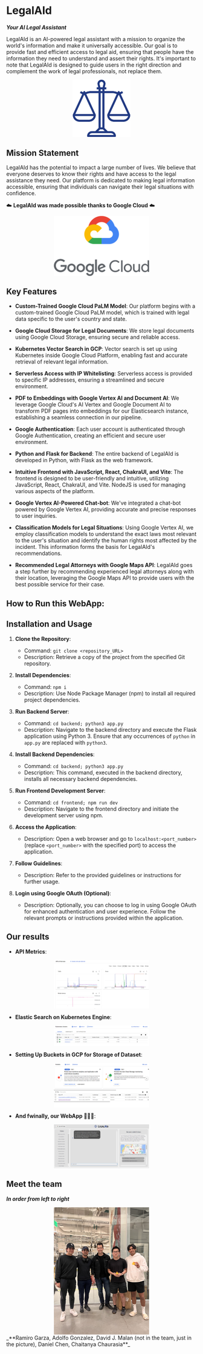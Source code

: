 # LegalAId
_**Your AI Legal Assistant**_

LegalAId is an AI-powered legal assistant with a mission to organize the world's information and make it universally accessible. Our goal is to provide fast and efficient access to legal aid, ensuring that people have the information they need to understand and assert their rights. It's important to note that LegalAId is designed to guide users in the right direction and complement the work of legal professionals, not replace them. 

<div style="display: flex; justify-content: center;">
  <img src="assets/balance.png" alt="LegalAId Logo" width="30%">
</div>

## Mission Statement

LegalAId has the potential to impact a large number of lives. We believe that everyone deserves to know their rights and have access to the legal assistance they need. Our platform is dedicated to making legal information accessible, ensuring that individuals can navigate their legal situations with confidence.

☁️ **LegalAId was made possible thanks to Google Cloud** ☁️

  <div style="display: flex; justify-content: center;">
  <img src="assets/gcp.png" alt="GCP Logo" width="50%">
  </div>

## Key Features

- **Custom-Trained Google Cloud PaLM Model**: Our platform begins with a custom-trained Google Cloud PaLM model, which is trained with legal data specific to the user's country and state.

- **Google Cloud Storage for Legal Documents**: We store legal documents using Google Cloud Storage, ensuring secure and reliable access.

- **Kubernetes Vector Search in GCP**: Vector search is set up using Kubernetes inside Google Cloud Platform, enabling fast and accurate retrieval of relevant legal information.

- **Serverless Access with IP Whitelisting**: Serverless access is provided to specific IP addresses, ensuring a streamlined and secure environment.

- **PDF to Embeddings with Google Vertex AI and Document AI**: We leverage Google Cloud's AI Vertex and Google Document AI to transform PDF pages into embeddings for our Elasticsearch instance, establishing a seamless connection in our pipeline.

- **Google Authentication**: Each user account is authenticated through Google Authentication, creating an efficient and secure user environment.

- **Python and Flask for Backend**: The entire backend of LegalAId is developed in Python, with Flask as the web framework.

- **Intuitive Frontend with JavaScript, React, ChakraUI, and Vite**: The frontend is designed to be user-friendly and intuitive, utilizing JavaScript, React, ChakraUI, and Vite. NodeJS is used for managing various aspects of the platform.

- **Google Vertex AI-Powered Chat-bot**: We've integrated a chat-bot powered by Google Vertex AI, providing accurate and precise responses to user inquiries.

- **Classification Models for Legal Situations**: Using Google Vertex AI, we employ classification models to understand the exact laws most relevant to the user's situation and identify the human rights most affected by the incident. This information forms the basis for LegalAId's recommendations.

- **Recommended Legal Attorneys with Google Maps API**: LegalAId goes a step further by recommending experienced legal attorneys along with their location, leveraging the Google Maps API to provide users with the best possible service for their case.

## How to Run this WebApp:

## Installation and Usage

1. **Clone the Repository**:
   - Command: `git clone <repository_URL>`
   - Description: Retrieve a copy of the project from the specified Git repository.

2. **Install Dependencies**:
   - Command: `npm i`
   - Description: Use Node Package Manager (npm) to install all required project dependencies.

3. **Run Backend Server**:
   - Command: `cd backend; python3 app.py`
   - Description: Navigate to the backend directory and execute the Flask application using Python 3. Ensure that any occurrences of `python` in `app.py` are replaced with `python3`.

4. **Install Backend Dependencies**:
   - Command: `cd backend; python3 app.py`
   - Description: This command, executed in the backend directory, installs all necessary backend dependencies.

5. **Run Frontend Development Server**:
   - Command: `cd frontend; npm run dev`
   - Description: Navigate to the frontend directory and initiate the development server using npm.

6. **Access the Application**:
   - Description: Open a web browser and go to `localhost:<port_number>` (replace `<port_number>` with the specified port) to access the application.

7. **Follow Guidelines**:
   - Description: Refer to the provided guidelines or instructions for further usage.

8. **Login using Google OAuth (Optional)**:
   - Description: Optionally, you can choose to log in using Google OAuth for enhanced authentication and user experience. Follow the relevant prompts or instructions provided within the application.



## Our results

- **API Metrics**:
<div style="display: flex; justify-content: center;">
  <img src="assets/Screenshot 2023-10-22 070353.png" alt="Hard Pic" width="50%">
</div>

- **Elastic Search on Kubernetes Engine**:
<div style="display: flex; justify-content: center;">
  <img src="assets/Screenshot 2023-10-22 070458.png" alt="Hard Pic" width="50%">
</div>

- **Setting Up Buckets in GCP for Storage of Dataset**:
<div style="display: flex; justify-content: center;">
  <img src="assets/Screenshot 2023-10-22 070532.png" alt="Hard Pic" width="50%">
</div>

- **And fwinally, our WebApp 🎉🙌🥳**:
<div style="display: flex; justify-content: center;">
  <img src="assets/image.png" alt="Hard Pic" width="50%">
</div>


## Meet the team
_**In order from left to right**_
<div style="display: flex; justify-content: center;">
  <img src="assets/hardpic.jpeg" alt="Hard Pic" width="50%">
</div>
_**Ramiro Garza, Adolfo Gonzalez, David J. Malan (not in the team, just in the picture), Daniel Chen, Chaitanya Chaurasia**_

